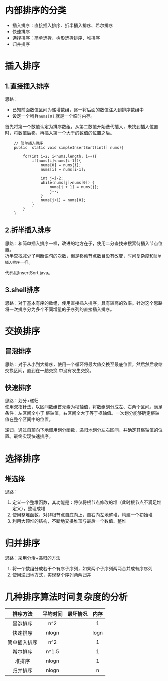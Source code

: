 # 内部排序的分类

- 插入排序：直接插入排序、折半插入排序、希尔排序
- 快速排序
- 选择排序：简单选择、树形选择排序、堆排序
- 归并排序

# 插入排序

## 1.直接插入排序

思路：
- 已知前面数值区间为递增数组，逐一将后面的数值注入到排序数组中
- 设定一个哨兵`nums[0]` 就是一个临时内存。

首先将第一个数值认定为排序数组，从第二数值开始迭代插入，未找到插入位置
时，将数值后移，再插入第一个大于的数值的位置之后。

```$xslt
    // 简单插入排序
    public  static void simpleInsertSort(int[] nums){

        for(int i=2; i<nums.length; i++){
            if(nums[i]<nums[i-1]){
                nums[0] = nums[i];
                nums[i] = nums[i-1];

                int j=i-2;
                while(nums[j]>nums[0]) {
                    nums[j + 1] = nums[j];
                    j--;
                }
                nums[j+1] = nums[0];
            }
        }
    }
```

## 2.折半插入排序

思路：和简单插入排序一样，改进的地方在于，使用二分查找来搜索待插入节点位置。\
折半查找减少了判断语句的次数，但是移动节点数目没有改变，时间复杂度和`简单插入排序`一样。

代码见InsertSort.java。

## 3.shell排序

思路：对于基本有序的数组，使用直接插入排序，具有较高的效率。针对这个思路\
将一次排序分为多个不同增量的子序列的直接插入排序。

# 交换排序

## 冒泡排序

思路：对于从小到大排序，使用一个循环将最大值交换至最底位置，然后然后收缩交换区间，直到在一趟交换
中没有发生交换。

## 快速排序

思路：划分+递归\
使用双指针法，以区间数组首元素为枢轴值，将数组划分成左、右两个区间。满足条件：左区间全小于
枢轴值，右区间全大于等于枢轴值。一次划分能够确定枢轴值在整个区间中的位置。

递归，通过自顶向下地调用划分函数，递归地划分左右区间，并确定其枢轴值的位置。最终实现快速排序。

# 选择排序

## 堆选择

思路：
1. 定义一个整堆函数，其功能是：将仅将根节点修改的堆（此时根节点不满足堆定义），整理成堆
2. 使用整堆函数，对非根节点自底向上，自右向左地整堆，构建一个初始堆
3. 利用大顶堆的结构，不断地交换堆顶与最后一个数值、整堆


# 归并排序

 思路：采用分治+递归的方法
 1. 将一个数组分成若干个有序子序列，如果两个子序列两两合并成有序序列
 2. 使用递归地方式，实现整个序列两两归并
 
 
# 几种排序算法时间复杂度的分析

|排序方法|平均时间|最坏情况|内存|
|:---:  |:---:|:---:|:---:|
|冒泡排序|n^2  |     | 1   |
|快速排序|nlogn|     | logn|
|简单插入排序|n^2 |   |  1  |
|希尔排序|n^1.5|      | 1  | 
|堆排序  |nlogn|     |  1  |
|归并排序|nlogn|     |   n |
